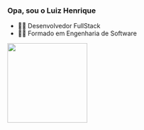 ### Opa, sou o Luiz Henrique

- 👨‍💻 Desenvolvedor FullStack
- 👨‍🎓 Formado em Engenharia de Software

 <div>
  <a href="https://github.com/henriquesd11">
  <img height="180em" src="https://github-readme-stats.vercel.app/api?username=henriquesd11&show_icons=true&theme=dark&include_all_commits=true&count_private=true"/>
</div>
